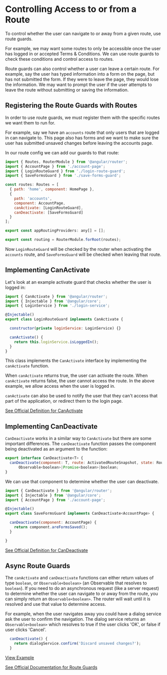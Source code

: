 # Controlling Access to or from a Route #

To control whether the user can navigate to or away from a given route, use route guards.

For example, we may want some routes to only be accessible once the user has logged in or accepted Terms & Conditions. We can use route guards to check these conditions and control access to routes.

Route guards can also control whether a user can leave a certain route. For example, say the user has typed information into a form on the page, but has not submitted the form. If they were to leave the page, they would lose the information. We may want to prompt the user if the user attempts to leave the route without submitting or saving the information.

## Registering the Route Guards with Routes ##

In order to use route guards, we must register them with the specific routes we want them to run for.

For example, say we have an `accounts` route that only users that are logged in can navigate to. This page also has forms and we want to make sure the user has submitted unsaved changes before leaving the accounts page.

In our route config we can add our guards to that route:

```javascript
import { Routes, RouterModule } from '@angular/router';
import { AccountPage } from './account-page';
import { LoginRouteGuard } from './login-route-guard';
import { SaveFormsGuard } from './save-forms-guard';

const routes: Routes = [
  { path: 'home', component: HomePage },
  {
    path: 'accounts',
    component: AccountPage,
    canActivate: [LoginRouteGuard],
    canDeactivate: [SaveFormsGuard]
  }
];

export const appRoutingProviders: any[] = [];

export const routing = RouterModule.forRoot(routes);
```

Now `LoginRouteGuard` will be checked by the router when activating the `accounts` route, and `SaveFormsGuard` will be checked when leaving that route.

## Implementing CanActivate ##

Let's look at an example activate guard that checks whether the user is logged in:

```javascript
import { CanActivate } from '@angular/router';
import { Injectable } from '@angular/core';
import { LoginService } from './login-service';

@Injectable()
export class LoginRouteGuard implements CanActivate {

  constructor(private loginService: LoginService) {}

  canActivate() {
    return this.loginService.isLoggedIn();
  }
}
```

This class implements the `CanActivate` interface by implementing the `canActivate` function.

When `canActivate` returns true, the user can activate the route. When `canActivate` returns false, the user cannot access the route. In the above example, we allow access when the user is logged in.

`canActivate` can also be used to notify the user that they can't access that part of the application, or redirect them to the login page.

[See Official Definition for CanActivate](https://angular.io/docs/ts/latest/api/router/index/CanActivate-interface.html)

## Implementing CanDeactivate ##

`CanDeactivate` works in a similar way to `CanActivate` but there are some important differences. The `canDeactivate` function passes the component being deactivated as an argument to the function:

```javascript
export interface CanDeactivate<T> {
  canDeactivate(component: T, route: ActivatedRouteSnapshot, state: RouterStateSnapshot):
      Observable<boolean>|Promise<boolean>|boolean;
}
```

We can use that component to determine whether the user can deactivate.

```javascript
import { CanDeactivate } from '@angular/router';
import { Injectable } from '@angular/core';
import { AccountPage } from './account-page';

@Injectable()
export class SaveFormsGuard implements CanDeactivate<AccountPage> {

  canDeactivate(component: AccountPage) {
    return component.areFormsSaved();
  }

}
```

[See Official Definition for CanDeactivate](https://angular.io/docs/ts/latest/api/router/index/CanDeactivate-interface.html)

## Async Route Guards ##

The `canActivate` and `canDeactivate` functions can either return values of type `boolean`, or `Observable<boolean>` (an Observable that resolves to `boolean`). If you need to do an asynchronous request (like a server request) to determine whether the user can navigate to or away from the route, you can simply return an `Observable<boolean>`. The router will wait until it is resolved and use that value to determine access.

For example, when the user navigates away you could have a dialog service ask the user to confirm the navigation. The dialog service returns an `Observable<boolean>` which resolves to true if the user clicks 'OK', or false if user clicks 'Cancel'.

```javascript
  canDeactivate() {
    return dialogService.confirm('Discard unsaved changes?');
  }
```


[View Example](http://plnkr.co/edit/mzSPszGRDf5UOVusUQv2?p=preview)

[See Official Documentation for Route Guards](https://angular.io/docs/ts/latest/guide/router.html#!#guards)
